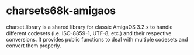 # charsets68k-amigaos
 charset.library is a shared library for classic AmigaOS 3.2.x to handle different codesets (i.e. ISO-8859-1, UTF-8, etc.) and their respective conversions. It provides public functions to deal with multiple codesets and convert them properly.
